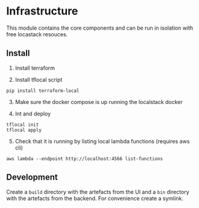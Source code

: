 # Infrastructure

This module contains the core components and can be run in isolation  with free locastack resouces.

## Install

1. Install terraform

2. Install tflocal script 
```
pip install terraform-local
```

3. Make sure the docker compose is up running the localstack docker

4. Int and deploy
```
tflocal init
tflocal apply
```
5. Check that it is running by listing local lambda functions (requires aws cli)
```
aws lambda --endpoint http://localhost:4566 list-functions
```
## Development

Create a `build` directory with the artefacts from the UI and a `bin` directory with the artefacts from the backend.
For convenience create a symlink.
